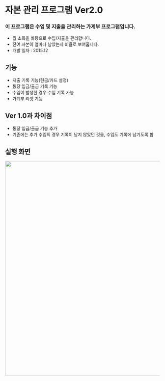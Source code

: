 # 자본 관리 프로그램 Ver2.0

### 이 프로그램은 수입 및 지출을 관리하는 가계부 프로그램입니다.
- 월 소득을 바탕으로 수입/지출을 관리합니다.
- 잔여 자본이 얼마나 남았는지 비율로 보여줍니다.
- 개발 일자 : 2015.12

## 기능
- 지출 기록 기능(현금/카드 설정)
- 통장 입금/출금 기록 기능
- 수입이 발생한 경우 수입 기록 가능
- 가계부 리셋 기능

## Ver 1.0과 차이점
- 통장 입금/출금 기능 추가
- 기존에는 추가 수입의 경우 기록이 남지 않았던 것을, 수입도 기록에 남기도록 함

## 실행 화면
<img src="https://github.com/ehn1225/Projects/assets/5174517/22a561e3-f245-4198-b9c8-73d92814656f" width="700"/>
